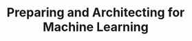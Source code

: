 ---
title: 'Preparing and Architecting for Machine Learning' 
acronym: MLArch
type: GL - Tier 2
webpage: https://www.gartner.com/binaries/content/assets/events/keywords/catalyst/catus8/preparing_and_architecting_for_machine_learning.pdf
---